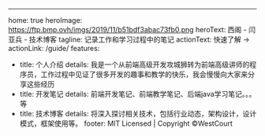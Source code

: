 ---
home: true
heroImage: https://ftp.bmp.ovh/imgs/2019/11/b51bdf3abac73fb0.png
heroText: 西阁 - 闫亚兵 - 技术博客
tagline: 记录工作和学习过程中的笔记
actionText: 快速了解 →
actionLink: /guide/
features:
- title: 个人介绍
  details: 我是一个从前端高级开发攻城狮转为前端高级讲师的程序员，工作过程中见证了很多开发的趣事和教学的快乐，我会慢慢向大家来分享这些经历
- title: 开发笔记
  details: 前端开发笔记、前端教学笔记、后端java学习笔记。。。等
- title: 技术博客
  details: 将深入探讨相关技术，包括行业动态，架构设计，设计模式，框架使用等。
footer: MIT Licensed | Copyright ©WestCourt